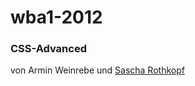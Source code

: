 wba1-2012
=========

### CSS-Advanced

von Armin Weinrebe und [Sascha Rothkopf](https://github.com/veN1337 "veN1337, Sascha Rothkopf")